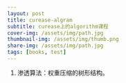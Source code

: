 ```yaml
---
layout: post
title: curease-algram
subtitle: curease上的algorithm课程
cover-img: /assets/img/path.jpg
thumbnail-img: /assets/img/thumb.png
share-img: /assets/img/path.jpg
tags: [books, test]
---
```


1. 渗透算法：权重压缩的树形结构。
